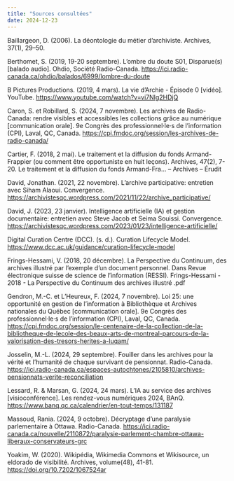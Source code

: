 ```yaml
---
title: "Sources consultées"
date: 2024-12-23
---
```


Baillargeon, D. (2006). La déontologie du métier d’archiviste. Archives, 37(1), 29–50.

Berthomet, S. (2019, 19-20 septembre). L’ombre du doute S01, Disparue(s) [balado audio]. Ohdio, Société Radio-Canada. https://ici.radio-canada.ca/ohdio/balados/6999/lombre-du-doute

B Pictures Productions. (2019, 4 mars). La vie d’Archie - Épisode 0 [vidéo]. YouTube. https://www.youtube.com/watch?v=vi7Nlg2HDjQ

Caron, S. et Robillard, S. (2024, 7 novembre). Les archives de Radio-Canada: rendre visibles et accessibles les collections grâce au numérique [communication orale]. 9e Congrès des professionnel·le·s de l’information (CPI), Laval, QC, Canada. https://cpi.fmdoc.org/session/les-archives-de-radio-canada/

Cartier, F. (2018, 2 mai). Le traitement et la diffusion du fonds Armand-Frappier (ou comment être opportuniste en huit leçons). Archives, 47(2), 7-20. Le traitement et la diffusion du fonds Armand-Fra… – Archives – Érudit

David, Jonathan. (2021, 22 novembre). L’archive participative: entretien avec Siham Alaoui. Convergence. https://archivistesqc.wordpress.com/2021/11/22/archive_participative/ 

David, J. (2023, 23 janvier). Intelligence artificielle (IA) et gestion documentaire: entretien avec Steve Jacob et Seima Souissi. Convergence. https://archivistesqc.wordpress.com/2023/01/23/intelligence-artificielle/ 

Digital Curation Centre (DCC). (s. d.). Curation Lifecycle Model. https://www.dcc.ac.uk/guidance/curation-lifecycle-model

Frings-Hessami, V. (2018, 20 décembre). La Perspective du Continuum, des archives illustré par l’exemple d’un document personnel. Dans Revue électronique suisse de science de l’information (RESSI). Frings-Hessami - 2018 - La Perspective du Continuum des archives illustré .pdf

Gendron, M.-C. et L’Heureux, F. (2024, 7 novembre). Loi 25: une 		opportunité en gestion de l’information à Bibliothèque et Archives nationales du Québec [communication orale]. 9e Congrès des professionnel·le·s de l’information (CPI), Laval, QC, Canada. https://cpi.fmdoc.org/session/le-centenaire-de-la-collection-de-la-bibliotheque-de-lecole-des-beaux-arts-de-montreal-parcours-de-la-valorisation-des-tresors-herites-a-luqam/

Josselin, M.-L. (2024, 29 septembre). Fouiller dans les archives pour la vérité et l’humanité de chaque survivant de pensionnat. Radio-Canada. https://ici.radio-canada.ca/espaces-autochtones/2105810/archives-pensionnats-verite-reconciliation

Lessard, R. & Marsan, G. (2024, 24 mars). L’IA au service des archives [visioconférence]. Les rendez-vous numériques 2024, BAnQ. https://www.banq.qc.ca/calendrier/en-tout-temps/131187

Massoud, Rania. (2024, 9 octobre). Décryptage d’une paralysie parlementaire à Ottawa. Radio-Canada. https://ici.radio-canada.ca/nouvelle/2110872/paralysie-parlement-chambre-ottawa-liberaux-conservateurs-grc

Yoakim, W. (2020). Wikipédia, Wikimedia Commons et Wikisource, un eldorado de visibilité. Archives, volume(48), 41-81. https://doi.org/10.7202/1067524ar 


